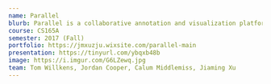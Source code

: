 ```yaml
---
name: Parallel
blurb: Parallel is a collaborative annotation and visualization platform for university science courses. Parallel is a new LMS plugin that lets you into insert interactive 3D chemical models into your course materials. You can keep using your own lecture slides; Parallel lets you easily enhance them on the fly. Visual learners can play and review complex reactions. It improves upon the class web forum. Students can post questions and share notes in the material, and you can even add interactive visual quizzes. Check it out on Canvas
course: CS165A
semester: 2017 (Fall)
portfolio: https://jmxuzju.wixsite.com/parallel-main
presentation: https://tinyurl.com/ybqxb48b
image: https://i.imgur.com/G6LZewq.jpg
team: Tom Willkens, Jordan Cooper, Calum Middlemiss, Jiaming Xu
---
```

